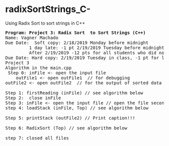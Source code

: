 # radixSortStrings_C-
Using Radix Sort to sort strings in C++

<pre>
<b>Program: Project 3: Radix Sort  to Sort Strings (C++)</b>
Name: Vagner Machado
Due Date:  Soft copy: 2/18/2019 Monday before midnight
	     1 day late: -1 pt 2/19/2019 Tuesday before midnight
	     After 2/19/2019 -12 pts for all students who did not submit soft copy on time.
Due Date: Hard copy: 2/19/2019 Tuesday in class, -1 pt for late hard copy submission. 
Project 3
Algorithm in the main.cpp
 Step 0: inFile <- open the input file 
	outFile1 <- open outFile1  // for debugging
outFile2 <- open outFile2  // for the output of sorted data

Step 1: firstReading (inFile) // see algorithm below
Step 2:  close inFile 
Step 3: inFile <- open the input file // open the file second time
step 4: loadStack (inFile, Top) // see algorithm below

Step 5: printStack (outFile2) // Print caption!!!

Step 6: RadixSort (Top) // see algorithm below

step 7: closed all files
</pre>
